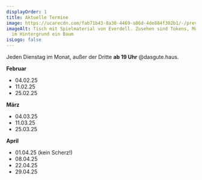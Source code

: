 ```yaml
---
displayOrder: 1
title: Aktuelle Termine
image: https://ucarecdn.com/fab71b43-8a30-4469-a86d-4de884f302b1/-/preview/-/enhance/63/
imageAlt: Tisch mit Spielmaterial von Everdell. Zusehen sind Tokens, Münzen und
  im Hintergrund ein Baum
isLogo: false
---
```

Jeden Dienstag im Monat, außer der Dritte **ab 19 Uhr** @dasgute.haus.

**Februar**

* 04.02.25
* 11.02.25
* 25.02.25

**März**

* 04.03.25
* 11.03.25
* 25.03.25

**April**

* 01.04.25 (kein Scherz!)
* 08.04.25
* 22.04.25
* 29.04.25
